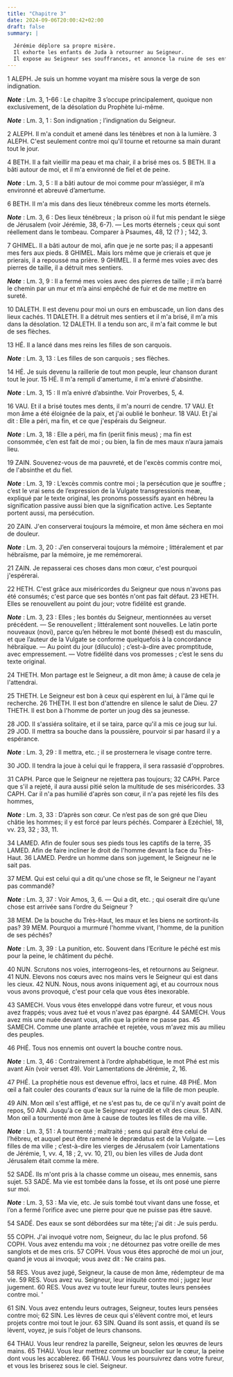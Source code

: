 ```yaml
---
title: "Chapitre 3"
date: 2024-09-06T20:00:42+02:00
draft: false
summary: |
  
  Jérémie déplore sa propre misère.
  Il exhorte les enfants de Juda à retourner au Seigneur.
  Il expose au Seigneur ses souffrances, et annonce la ruine de ses enfants.
---
```



1 ALEPH.
Je suis un homme voyant ma misère sous la verge de son indignation.

***Note*** :  Lm. 3, 1-66 : Le chapitre 3 s’occupe principalement, quoique non exclusivement, de la désolation du Prophète lui-même.

***Note*** :  Lm. 3, 1 : Son indignation ; l’indignation du Seigneur.

2 ALEPH.
Il m'a conduit et amené dans les ténèbres et non à la lumière. 3 ALEPH.
C'est seulement contre moi qu'il tourne et retourne sa main durant tout le jour.


4 BETH.
Il a fait vieillir ma peau et ma chair, il a brisé mes os. 5 BETH.
Il a bâti autour de moi, et il m'a environné de fiel et de peine.

***Note*** :  Lm. 3, 5 : Il a bâti autour de moi comme pour m’assiéger, il m’a environné et abreuvé d’amertume.

6 BETH.
Il m'a mis dans des lieux ténébreux comme les morts éternels.

***Note*** :  Lm. 3, 6 : Des lieux ténébreux ; la prison où il fut mis pendant le siège de Jérusalem (voir Jérémie, 38, 6-7). ― Les morts éternels ; ceux qui sont réellement dans le tombeau. Comparer à Psaumes, 48, 12 (? ) ; 142, 3.


7 GHIMEL.
Il a bâti autour de moi, afin que je ne sorte pas; il a appesanti mes fers aux pieds. 8 GHIMEL.
Mais lors même que je crierais et que je prierais, il a repoussé ma prière. 9 GHIMEL.
Il a fermé mes voies avec des pierres de taille, il a détruit mes sentiers.

***Note*** :  Lm. 3, 9 : Il a fermé mes voies avec des pierres de taille ; il m’a barré le chemin par un mur et m’a ainsi empêché de fuir et de me mettre en sureté.


10 DALETH.
Il est devenu pour moi un ours en embuscade, un lion dans des lieux cachés. 11 DALETH.
Il a détruit mes sentiers et il m'a brisé, il m'a mis dans la désolation. 12 DALETH.
Il a tendu son arc, il m'a fait comme le but de ses flèches.


13 HÉ.
Il a lancé dans mes reins les filles de son carquois.

***Note*** :  Lm. 3, 13 : Les filles de son carquois ; ses flèches.

14 HÉ.
Je suis devenu la raillerie de tout mon peuple, leur chanson durant tout le jour. 15 HÉ.
Il m'a rempli d'amertume, il m'a enivré d'absinthe.

***Note*** :  Lm. 3, 15 : Il m’a enivré d’absinthe. Voir Proverbes, 5, 4.


16 VAU.
Et il a brisé toutes mes dents, il m'a nourri de cendre. 17 VAU.
Et mon âme a été éloignée de la paix, et j'ai oublié le bonheur. 18 VAU.
Et j'ai dit : Elle a péri, ma fin, et ce que j'espérais du Seigneur.

***Note*** :  Lm. 3, 18 : Elle a péri, ma fin (periit finis meus) ; ma fin est consommée, c’en est fait de moi ; ou bien, la fin de mes maux n’aura jamais lieu.


19 ZAIN.
Souvenez-vous de ma pauvreté, et de l'excès commis contre moi, de l'absinthe et du fiel.

***Note*** :  Lm. 3, 19 : L’excès commis contre moi ; la persécution que je souffre ; c’est le vrai sens de l’expression de la Vulgate transgressionis meæ, expliqué par le texte original, les pronoms possessifs ayant en hébreu la signification passive aussi bien que la signification active. Les Septante portent aussi, ma persécution.

20 ZAIN.
J'en conserverai toujours la mémoire, et mon âme séchera en moi de douleur.

***Note*** :  Lm. 3, 20 : J’en conserverai toujours la mémoire ; littéralement et par hébraïsme, par la mémoire, je me remémorerai.

21 ZAIN.
Je repasserai ces choses dans mon cœur, c'est pourquoi j'espérerai.


22 HETH.
C'est grâce aux miséricordes du Seigneur que nous n'avons pas été consumés; c'est parce que ses bontés n'ont pas fait défaut. 23 HETH.
Elles se renouvellent au point du jour; votre fidélité est grande.

***Note*** :  Lm. 3, 23 : Elles ; les bontés du Seigneur, mentionnées au verset précédent. ― Se renouvellent ; littéralement sont nouvelles. Le latin porte nouveaux (novi), parce qu’en hébreu le mot bonté (hésed) est du masculin, et que l’auteur de la Vulgate se conforme quelquefois à la concordance hébraïque. ― Au point du jour (diluculo) ; c’est-à-dire avec promptitude, avec empressement. ― Votre fidélité dans vos promesses ; c’est le sens du texte original.

24 THETH.
Mon partage est le Seigneur, a dit mon âme; à cause de cela je l'attendrai.


25 THETH.
Le Seigneur est bon à ceux qui espèrent en lui, à l'âme qui le recherche. 26 THETH.
Il est bon d'attendre en silence le salut de Dieu. 27 THETH.
Il est bon à l'homme de porter un joug dès sa jeunesse.


28 JOD.
Il s'assiéra solitaire, et il se taira, parce qu'il a mis ce joug sur lui. 29 JOD.
Il mettra sa bouche dans la poussière, pourvoir si par hasard il y a espérance.

***Note*** :  Lm. 3, 29 : Il mettra, etc. ; il se prosternera le visage contre terre.

30 JOD.
Il tendra la joue à celui qui le frappera, il sera rassasié d'opprobres.


31 CAPH.
Parce que le Seigneur ne rejettera pas toujours; 32 CAPH.
Parce que s'il a rejeté, il aura aussi pitié selon la multitude de ses miséricordes. 33 CAPH.
Car il n'a pas humilié d'après son cœur, il n'a pas rejeté les fils des hommes,

***Note*** :  Lm. 3, 33 : D’après son cœur. Ce n’est pas de son gré que Dieu châtie les hommes; il y est forcé par leurs péchés. Comparer à Ezéchiel, 18, vv. 23, 32 ; 33, 11.


34 LAMED.
Afin de fouler sous ses pieds tous les captifs de la terre, 35 LAMED.
Afin de faire incliner le droit de l'homme devant la face du Très-Haut. 36 LAMED.
Perdre un homme dans son jugement, le Seigneur ne le sait pas.


37 MEM.
Qui est celui qui a dit qu'une chose se fît, le Seigneur ne l'ayant pas commandé?

***Note*** :  Lm. 3, 37 : Voir Amos, 3, 6. ― Qui a dit, etc. ; qui oserait dire qu’une chose est arrivée sans l’ordre du Seigneur ?

38 MEM.
De la bouche du Très-Haut, les maux et les biens ne sortiront-ils pas? 39 MEM.
Pourquoi a murmuré l'homme vivant, l'homme, de la punition de ses péchés?

***Note*** :  Lm. 3, 39 : La punition, etc. Souvent dans l’Ecriture le péché est mis pour la peine, le châtiment du péché.


40 NUN.
Scrutons nos voies, interrogeons-les, et retournons au Seigneur. 41 NUN.
Elevons nos cœurs avec nos mains vers le Seigneur qui est dans les cieux. 42 NUN.
Nous, nous avons iniquement agi, et au courroux nous vous avons provoqué, c'est pour cela que vous êtes inexorable.


43 SAMECH.
Vous vous êtes enveloppé dans votre fureur, et vous nous avez frappés; vous avez tué et vous n'avez pas épargné. 44 SAMECH.
Vous avez mis une nuée devant vous, afin que la prière ne passe pas. 45 SAMECH.
Comme une plante arrachée et rejetée, vous m'avez mis au milieu des peuples.


46 PHÉ.
Tous nos ennemis ont ouvert la bouche contre nous.

***Note*** :  Lm. 3, 46 : Contrairement à l’ordre alphabétique, le mot Phé est mis avant Aïn (voir verset 49). Voir Lamentations de Jérémie, 2, 16.

47 PHÉ.
La prophétie nous est devenue effroi, lacs et ruine. 48 PHÉ.
Mon œil a fait couler des courants d'eaux sur la ruine de la fille de mon peuple.


49 AIN.
Mon œil s'est affligé, et ne s'est pas tu, de ce qu'il n'y avait point de repos, 50 AIN.
Jusqu'à ce que le Seigneur regardât et vît des cieux. 51 AIN.
Mon œil a tourmenté mon âme à cause de toutes les filles de ma ville.

***Note*** :  Lm. 3, 51 : A tourmenté ; maltraité ; sens qui paraît être celui de l’hébreu, et auquel peut être ramené le deprædatus est de la Vulgate. ― Les filles de ma ville ; c’est-à-dire les vierges de Jérusalem (voir Lamentations de Jérémie, 1, vv. 4, 18 ; 2, vv. 10, 21), ou bien les villes de Juda dont Jérusalem était comme la mère.


52 SADÉ.
Ils m'ont pris à la chasse comme un oiseau, mes ennemis, sans sujet. 53 SADÉ.
Ma vie est tombée dans la fosse, et ils ont posé une pierre sur moi.

***Note*** :  Lm. 3, 53 : Ma vie, etc. Je suis tombé tout vivant dans une fosse, et l’on a fermé l’orifice avec une pierre pour que ne puisse pas être sauvé.

54 SADÉ.
Des eaux se sont débordées sur ma tête; j'ai dit : Je suis perdu.


55 COPH.
J'ai invoqué votre nom, Seigneur, du lac le plus profond. 56 COPH.
Vous avez entendu ma voix ; ne détournez pas votre oreille de mes sanglots et de mes cris. 57 COPH.
Vous vous êtes approché de moi un jour, quand je vous ai invoqué; vous avez dit : Ne crains pas.


58 RES.
Vous avez jugé, Seigneur, la cause de mon âme, rédempteur de ma vie. 59 RES.
Vous avez vu. Seigneur, leur iniquité contre moi ; jugez leur jugement. 60 RES.
Vous avez vu toute leur fureur, toutes leurs pensées contre moi. '


61 SIN.
Vous avez entendu leurs outrages, Seigneur, toutes leurs pensées contre moi; 62 SIN.
Les lèvres de ceux qui s'élèvent contre moi, et leurs projets contre moi tout le jour. 63 SIN.
Quand ils sont assis, et quand ils se lèvent, voyez, je suis l'objet de leurs chansons.


64 THAU.
Vous leur rendrez la pareille, Seigneur, selon les œuvres de leurs mains. 65 THAU.
Vous leur mettrez comme un bouclier sur le cœur, la peine dont vous les accablerez. 66 THAU.
Vous les poursuivrez dans votre fureur, et vous les briserez sous le ciel. Seigneur.

